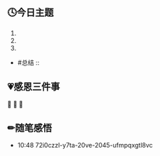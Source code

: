 ## 🕓今日主题
1. 
2. 
3. 
- #总结 :: 

## 💗感恩三件事
🥇 
🥈 
🥉 

## ✏随笔感悟
- 10:48 72i0czzl-y7ta-20ve-2045-ufmpqxgtl8vc